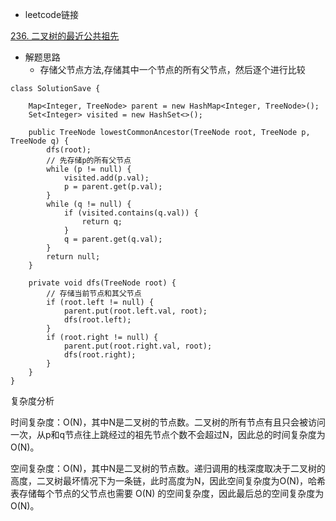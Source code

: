 - leetcode链接

[236. 二叉树的最近公共祖先](https://leetcode-cn.com/problems/lowest-common-ancestor-of-a-binary-tree/)
- 解题思路
    *  存储父节点方法,存储其中一个节点的所有父节点，然后逐个进行比较
```
class SolutionSave {

    Map<Integer, TreeNode> parent = new HashMap<Integer, TreeNode>();
    Set<Integer> visited = new HashSet<>();

    public TreeNode lowestCommonAncestor(TreeNode root, TreeNode p, TreeNode q) {
        dfs(root);
        // 先存储p的所有父节点
        while (p != null) {
            visited.add(p.val);
            p = parent.get(p.val);
        }
        while (q != null) {
            if (visited.contains(q.val)) {
                return q;
            }
            q = parent.get(q.val);
        }
        return null;
    }

    private void dfs(TreeNode root) {
        // 存储当前节点和其父节点
        if (root.left != null) {
            parent.put(root.left.val, root);
            dfs(root.left);
        }
        if (root.right != null) {
            parent.put(root.right.val, root);
            dfs(root.right);
        }
    }
}
```
复杂度分析

时间复杂度：O(N)，其中N是二叉树的节点数。二叉树的所有节点有且只会被访问一次，从p和q节点往上跳经过的祖先节点个数不会超过N，因此总的时间复杂度为O(N)。

空间复杂度：O(N)，其中N是二叉树的节点数。递归调用的栈深度取决于二叉树的高度，二叉树最坏情况下为一条链，此时高度为N，因此空间复杂度为O(N)，哈希表存储每个节点的父节点也需要 O(N) 的空间复杂度，因此最后总的空间复杂度为 O(N)。

